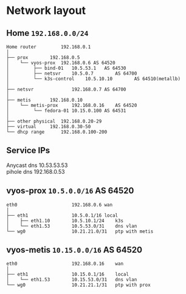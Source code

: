 # Network layout


## Home `192.168.0.0/24`

```
Home router 		192.168.0.1
│
├── prox 		192.168.0.5
│    └── vyos-prox	192.168.0.6	AS 64520
│         ├── bind-01   10.5.53.1	AS 64530
│         ├── netsvr    10.5.0.7        AS 64700
│         └── k3s-control    10.5.10.10        AS 64510(metallb)
│
├── netsvr              192.168.0.7	AS 64700
│
├── metis		192.168.0.10
│    └── metis-prox     192.168.0.16	AS 64520
│         └── fedora-01 10.15.0.100	AS 64531
│
├── other physical	192.168.0.20-29
├── virtual		192.168.0.30-50
└── dhcp range		192.168.0.100-200
```

## Service IPs

Anycast dns 	10.53.53.53  
pihole dns	192.168.0.53  

## vyos-prox `10.5.0.0/16` AS 64520

```
eth0                    192.168.0.6	wan
│
├── eth1                10.5.0.1/16	local
│    ├── eth1.10        10.5.10.1/24    k3s
│    └── eth1.53        10.5.53.0/31	dns vlan
└── wg0                 10.21.21.0/31	ptp with metis
```

## vyos-metis `10.15.0.0/16` AS 64520

```
eth0                    192.168.0.16    wan
│
├── eth1                10.15.0.1/16    local
│    └── eth1.53        10.15.53.0/31   dns vlan
└── wg0                 10.21.21.1/31   ptp with prox
```
